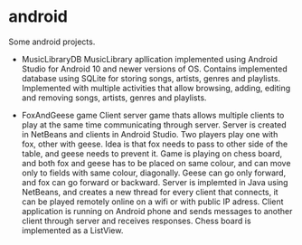 # android
Some android projects.

- MusicLibraryDB
  MusicLibrary apllication implemented using Android Studio for Android 10 and newer versions of OS.
  Contains implemented database using SQLite for storing songs, artists, genres and playlists.
  Implemented with multiple activities that allow browsing, adding, editing and removing songs, artists, genres and playlists.

- FoxAndGeese game
  Client server game thats allows multiple clients to play at the same time communicating through server. Server is created in NetBeans and clients in Android Studio.
  Two players play one with fox, other with geese. Idea is that fox needs to pass to other side of the table, and geese needs to prevent it.
  Game is playing on chess board, and both fox and geese has to be placed on same colour, and can move only to fields with same colour, diagonally.
  Geese can go only forward, and fox can go forward or backward.
  Server is implemted in Java using NetBeans, and creates a new thread for every client that connects, it can be played remotely online on a wifi or with public IP adress.
  Client application is running on Android phone and sends messages to another client through server and receives responses. Chess board is implemented as a ListView.
